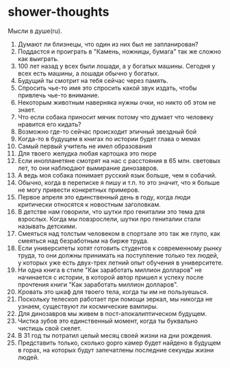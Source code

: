 # shower-thoughts
Мысли в душе(ru).

1. Думают ли близнецы, что один из них был не запланирован?
2. Поддастся и проиграть в "Камень, ножницы, бумага" так же сложно как выиграть.
3. 100 лет назад у всех были лошади, а у богатых машины. Сегодня у всех есть машины, а лошади обычно у богатых.
4. Будущий ты смотрит на тебя сейчас через память.
5. Спросить чье-то имя это спросить какой звук издать, чтобы привлечь чье-то внимание.
6. Некоторым животным наверняка нужны очки, но никто об этом не знает.
7. Что если собака приносит мячик потому что думает что человеку нравится его кидать?
8. Возможно где-то сейчас происходит эпичный звездный бой
9. Когда-то в будущем в книгах по истории будет глава о мемах
10. Самый первый учитель не имел образования
11. Для твоего желудка любая картошка это пюре
12. Если инопланетяне смотрят на нас с расстояния в 65 млн. световых лет, то они наблюдают вымирание динозавров.
13. А ведь моя собака понимает русский язык больше, чем я собачий.
14. Обычно, когда в переписке я пишу и т.п. то это значит, что я больше не могу привести конкретных примеров.
15. Первое апреля это единственный день в году, когда люди критически относятся к новостным заголовкам.
16. В детстве нам говорили, что шутки про гениталии это тема для взрослых. Когда мы повзрослели, шутки про гениталии стали называть детскими.
17. Смеяться над толстым человеком в спортзале это так же глупо, как смеяться над безработным на бирже труда.
18. Если университеты хотят готовить студентов к современному рынку труда, то они должны принимать на поступление только тех людей, у которых уже есть двух-трех летний опыт обучения в университете.
19. Ни одна книга в стиле "Как заработать миллион долларов" не начинается с истории, в которой автор пришел к успеху после прочтения книги "Как заработать миллион долларов".
20. Кровать это шкаф для твоего тела, когда ты им не пользуешься.
21. Поскольку телескоп работает при помощи зеркал, мы никогда не узнаем, существуют ли космические вампиры.
22. Для динозавров мы живем в пост-апокалиптическом будущем.
23. Чистка зубов это единственный момент, когда ты буквально чистишь свой скелет.
24. В 31 год ты потратил целый месяц своей жизни на дни рождения.
25. Представить только, сколько gopro камер будет найдено в будущем в горах, на которых будут запечатлены последние секунды жизни людей.